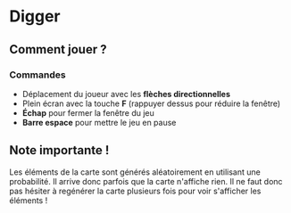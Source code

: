 # Digger

## Comment jouer ?
### Commandes

- Déplacement du joueur avec les **flèches directionnelles**
- Plein écran avec la touche **F** (rappuyer dessus pour réduire la fenêtre)
- **Échap** pour fermer la fenêtre du jeu 
- **Barre espace** pour mettre le jeu en pause 

## Note importante !
Les éléments de la carte sont générés aléatoirement en utilisant une probabilité. Il arrive donc parfois que la carte n'affiche rien. Il ne faut donc pas hésiter à regénérer la carte plusieurs fois pour voir s'afficher les éléments !
